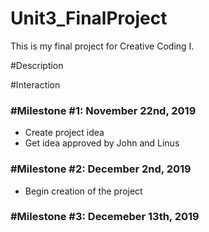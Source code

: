 # Unit3_FinalProject
 This is my final project for Creative Coding I.


#Description


#Interaction


<h3>#Milestone #1: November 22nd, 2019</h3>
<ul>
 <li>Create project idea</li>
 <li>Get idea approved by John and Linus</li>
 </ul>


<h3>#Milestone #2: December 2nd, 2019</h3>
<ul>
 <li>Begin creation of the project</li>
 </ul>


<h3>#Milestone #3: Decemeber 13th, 2019</h3>
